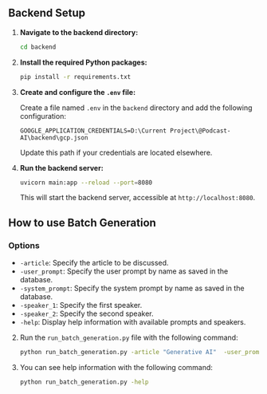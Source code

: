 ## Backend Setup

1. **Navigate to the backend directory:**

   ```bash
   cd backend
   ```

2. **Install the required Python packages:**

   ```bash
   pip install -r requirements.txt
   ```

3. **Create and configure the `.env` file:**

   Create a file named `.env` in the `backend` directory and add the following configuration:

   ```plaintext
   GOOGLE_APPLICATION_CREDENTIALS=D:\Current Project\@Podcast-AI\backend\gcp.json
   ```

   Update this path if your credentials are located elsewhere.
 

4. **Run the backend server:**

   ```bash
   uvicorn main:app --reload --port=8080
   ```

   This will start the backend server, accessible at `http://localhost:8080`.


## How to use Batch Generation

### Options

- `-article`: Specify the article to be discussed.
- `-user_prompt`: Specify the user prompt by name as saved in the database.
- `-system_prompt`: Specify the system prompt by name as saved in the database.
- `-speaker_1`: Specify the first speaker.
- `-speaker_2`: Specify the second speaker.
- `-help`: Display help information with available prompts and speakers.


2. Run the `run_batch_generation.py` file with the following command:

   ```bash
   python run_batch_generation.py -article "Generative AI"  -user_prompt "UserPrompt1" -system_prompt "SysPrompt 1" -speaker_1 "en-US-Neural2-A" -speaker_2 "en-US-Journey-O"
   ```
3. You can see help information with the following command:

   ```bash
   python run_batch_generation.py -help
   ```
